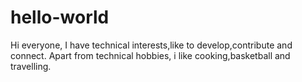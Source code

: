 # hello-world
Hi everyone,
I have technical  interests,like to develop,contribute and connect.
Apart from technical hobbies, i like cooking,basketball and travelling.

